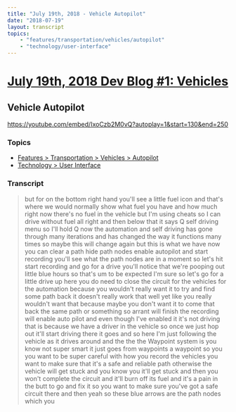 ```yaml
---
title: "July 19th, 2018 - Vehicle Autopilot"
date: "2018-07-19"
layout: transcript
topics: 
    - "features/transportation/vehicles/autopilot"
    - "technology/user-interface"
---
```

# [July 19th, 2018 Dev Blog #1: Vehicles](../2018-07-19.md)
## Vehicle Autopilot
https://youtube.com/embed/IxoCzb2M0vQ?autoplay=1&start=130&end=250
### Topics
* [Features > Transportation > Vehicles > Autopilot](../topics/features/transportation/vehicles/autopilot.md)
* [Technology > User Interface](../topics/technology/user-interface.md)

### Transcript

> but for
> on the bottom right hand you'll see a
> little fuel icon and that's where we
> would normally show what fuel you have
> and how much right now there's no fuel
> in the vehicle but I'm using cheats so I
> can drive without fuel all right and
> then below that it says Q self driving
> menu so I'll hold Q now the automation
> and self driving has gone through many
> iterations and has changed the way it
> functions many times so maybe this will
> change again but this is what we have
> now you can clear a path hide path nodes
> enable autopilot and start recording
> you'll see what the path nodes are in a
> moment so let's hit start recording and
> go for a drive you'll notice that we're
> pooping out little blue hours so that's
> um to be expected I'm sure so let's go
> for a little drive up here you do need
> to close the circuit for the vehicles
> for the automation because you wouldn't
> really want it to try and find some path
> back it doesn't really work that well
> yet like you really wouldn't want that
> because maybe you don't want it to come
> that back the same path or something
> so arrant will finish the recording will
> enable auto pilot and even though I've
> enabled it it's not driving that is
> because we have a driver in the vehicle
> so once we just hop out it'll start
> driving there it goes and so here I'm
> just following the vehicle as it drives
> around and the the the Waypoint system
> is you know not super smart it just goes
> from waypoints a waypoint
> so you you want to be super careful with
> how you record the vehicles you want to
> make sure that it's a safe and reliable
> path otherwise the vehicle will get
> stuck and you know you it'll get stuck
> and then you won't complete the circuit
> and it'll burn off its fuel and it's a
> pain in the butt to go and fix it so you
> want to make sure you've got a safe
> circuit there and then yeah so these
> blue arrows are the path nodes which you
